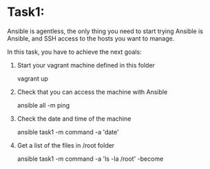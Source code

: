 # Task1:

Ansible is agentless, the only thing you need to start trying Ansible is Ansible, and SSH access to the hosts you want to manage.

In this task, you have to achieve the next goals:

1. Start your vagrant machine defined in this folder

    vagrant up

2. Check that you can access the machine with Ansible

    ansible all -m ping

3. Check the date and time of the machine

    ansible task1 -m command -a 'date'

4. Get a list of the files in /root folder

    ansible task1 -m command -a 'ls -la /root' -become
